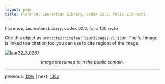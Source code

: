 ```yaml
---
layout: page
title: Florence, Laurentian Library, codex 32.3, folio 130 recto
---
```


Florence, Laurentian Library, codex 32.3, folio 130 recto

Cite this object as `urn:cite2:citelaur:laur32pages.v1:130r`.  The full image is linked to a citation tool you can use to cite regions of the image.

[![laur32_3_0267](http://www.homermultitext.org/iipsrv?IIIF=/project/homer/pyramidal/deepzoom/citelaur/laur32imgs/v1/laur32_3_0267.tif/full/800,/0/default.jpg)](http://www.homermultitext.org/ict2/?urn=urn:cite2:citelaur:laur32imgs.v1:laur32_3_0267) 

<p style="text-align: center; font-style: italic;">Image presumed to in the public domain.</p>

---

previous: [129v](../129v/) | next: [130v](../130v/)